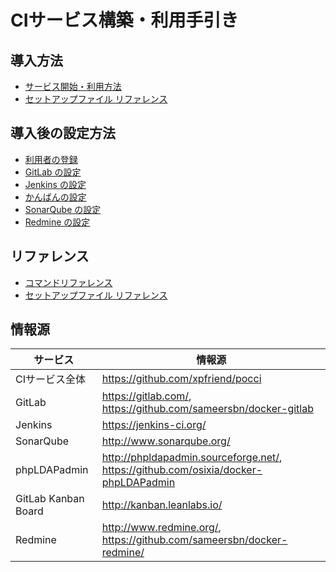 CIサービス構築・利用手引き
==========================

<div id="setup-log"></div>

導入方法
--------
*   [サービス開始・利用方法](./create-service.ja.md)
*   [セットアップファイル リファレンス](./setup-yml.ja.md)


導入後の設定方法
----------------
*   [利用者の登録](./add-user.ja.md)
*   [GitLab の設定](./gitlab.ja.md)
*   [Jenkins の設定](./jenkins.ja.md)
*   [かんばんの設定](./kanban.ja.md)
*   [SonarQube の設定](./sonar.ja.md)
*   [Redmine の設定](./redmine.ja.md)

リファレンス
------------
*   [コマンドリファレンス](./command.ja.md)
*   [セットアップファイル リファレンス](./setup-yml.ja.md)


情報源
------

サービス            | 情報源
------------------- | ---------------------------------------------------------------------------------------
CIサービス全体      | <https://github.com/xpfriend/pocci>
GitLab              | <https://gitlab.com/>, <https://github.com/sameersbn/docker-gitlab>
Jenkins             | <https://jenkins-ci.org/>
SonarQube           | <http://www.sonarqube.org/>
phpLDAPadmin        | <http://phpldapadmin.sourceforge.net/>, <https://github.com/osixia/docker-phpLDAPadmin>
GitLab Kanban Board | <http://kanban.leanlabs.io/>
Redmine             | <http://www.redmine.org/>, <https://github.com/sameersbn/docker-redmine/>
